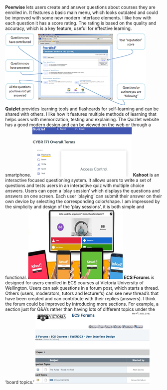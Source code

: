 **Peerwise** lets users create and answer questions about courses they are enrolled in. It features a basic main menu, which looks outdated and could be improved with some new modern interface elements. I like how with each question it has a score rating. The rating is based on the quality and accuracy, which is a key feature, useful for effective learning.
![image](uploads/ccbf4229ab9b92bf6346c67feb1814e3/image.png)
**Quizlet** provides learning tools and flashcards for self-learning and can be shared with others. I like how it features multiple methods of learning that helps users with memorization, testing and explaining. The Quizlet website has a good modern design and can be viewed on the web or through a smartphone.
![image](uploads/95c273cd6d8cc5e5e4ea207dfd30bb2a/image.png)
**Kahoot** is an interactive focused questioning system. It allows users to write a set of questions and tests users in an interactive quiz with multiple choice answers. Users can open a ‘play session’ which displays the questions and answers on one screen. Each user ‘playing’ can submit their answer on their own device by selecting the corresponding color/shape. I am impressed by the simplicity and design of the ‘play sessions’, it is both simple and functional.
![image](uploads/d66b6afcd813eaa840db4fff82d6e98a/image.png)
**ECS Forums** is designed for users enrolled in ECS courses at Victoria University of Wellington. Users can ask questions in a forum post, which starts a thread. Others (users, moderators, tutors and lecturer’s) can see new thread’s that have been created and can contribute with their replies (answers). I think the forum could be improved by introducing more sections. For example, a section just for Q&A’s rather than having lots of different topics under the ‘board topics.’
![image](uploads/1fc0cae8a5f5148f4d4934278c40ccc9/image.png)